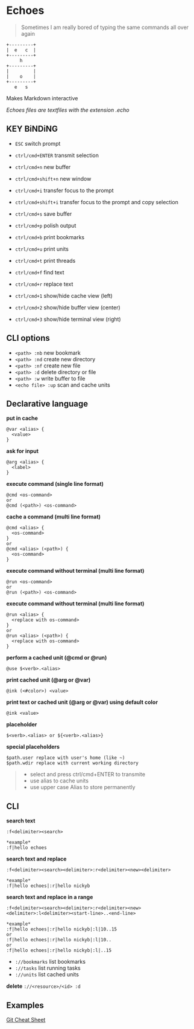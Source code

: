 # Echoes
> Sometimes I am really bored of typing the same commands all over again

```
+---------+
|  e   c  |
+---------+
     h
+---------+
|         |
|    o    |
+---------+
   e   s   
```

Makes Markdown interactive

*Echoes files are textfiles with the extension .echo*

## KEY BiNDiNG

* `ESC` switch prompt
* `ctrl/cmd+ENTER`   transmit selection
* `ctrl/cmd+n`       new buffer
* `ctrl/cmd+shift+n` new window
* `ctrl/cmd+i`       transfer focus to the prompt
* `ctrl/cmd+shift+i` transfer focus to the prompt and copy selection
* `ctrl/cmd+s`       save buffer
* `ctrl/cmd+p`       polish output
* `ctrl/cmd+b`       print bookmarks
* `ctrl/cmd+u`       print units
* `ctrl/cmd+t`       print threads
* `ctrl/cmd+f`       find text
* `ctrl/cmd+r`       replace text

* `ctrl/cmd+1`       show/hide cache view (left)
* `ctrl/cmd+2`       show/hide buffer view (center)
* `ctrl/cmd+3`       show/hide terminal view (right)

## CLI options

* `<path> :nb` new bookmark
* `<path> :nd` create new directory
* `<path> :nf` create new file
* `<path> :d` delete directory or file
* `<path> :w` write buffer to file
* `<echo file> :up` scan and cache units

## Declarative language

**put in cache**
```
@var <alias> {
  <value>
}
```

**ask for input**
```
@arg <alias> {
  <label>
}
```

**execute command (single line format)**
```
@cmd <os-command>
or
@cmd (<path>) <os-command>
```

**cache a command (multi line format)**
```
@cmd <alias> {
  <os-command>
}
or
@cmd <alias> (<path>) {
  <os-command>
}
```

**execute command without terminal (multi line format)**
```
@run <os-command>
or
@run (<path>) <os-command>
```

**execute command without terminal (multi line format)**
```
@run <alias> {
  <replace with os-command>
}
or
@run <alias> (<path>) {
  <replace with os-command>
}
```

**perform a cached unit (@cmd or @run)**
```
@use $<verb>.<alias>
```

**print cached unit (@arg or @var)**
```
@ink (<#color>) <value>
```

**print text or cached unit (@arg or @var) using default color**
```
@ink <value>
```

**placeholder**
```
$<verb>.<alias> or ${<verb>.<alias>}
```

**special placeholders**
```
$path.user replace with user's home (like ~)
$path.wdir replace with current working directory
```

> * select and press ctrl/cmd+ENTER to transmite
> * use alias to cache units
> * use upper case Alias to store permanently

## CLI

**search text**
```
:f<delimiter><search>

*example*
:f|hello echoes
```

**search text and replace**
```
:f<delimiter><search><delimiter>:r<delimiter><new><delimiter>

*example*
:f|hello echoes|:r|hello nickyb
```

**search text and replace in a range**
```
:f<delimiter><search><delimiter>:r<delimiter><new><delimiter>:l<delimiter><start-line>..<end-line>

*example*
:f|hello echoes|:r|hello nickyb|:l|10..15
or
:f|hello echoes|:r|hello nickyb|:l|10..
or
:f|hello echoes|:r|hello nickyb|:l|..15
```

* `://bookmarks` list bookmarks
* `://tasks`     list running tasks
* `://units`     list cached units

**delete**
`://<resource>/<id> :d`

## Examples
[Git Cheat Sheet](./cheat-sheets/git.echo?ts=2)
